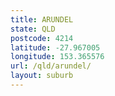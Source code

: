 ```yaml
---
title: ARUNDEL
state: QLD
postcode: 4214
latitude: -27.967005
longitude: 153.365576
url: /qld/arundel/
layout: suburb
---
```

